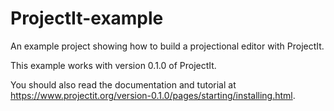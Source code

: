 # ProjectIt-example
An example project showing how to build a projectional editor with ProjectIt.

This example works with version 0.1.0 of ProjectIt.

You should also read the documentation and tutorial at https://www.projectit.org/version-0.1.0/pages/starting/installing.html.
